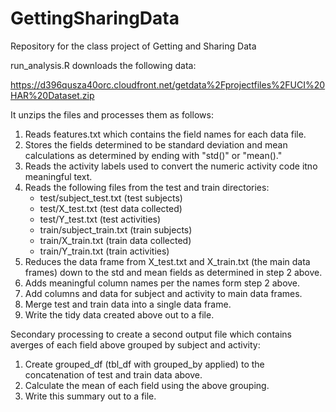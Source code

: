 # GettingSharingData
Repository for the class project of Getting and Sharing Data

run_analysis.R downloads the following data:

https://d396qusza40orc.cloudfront.net/getdata%2Fprojectfiles%2FUCI%20HAR%20Dataset.zip

It unzips the files and processes them as follows:

1. Reads features.txt which contains the field names for each data file.
2. Stores the fields determined to be standard deviation and mean calculations as determined by ending with "std()" or "mean()."
3. Reads the activity labels used to convert the numeric activity code itno meaningful text.
4. Reads the following files from the test and train directories:
	* test/subject_test.txt (test subjects)
	* test/X_test.txt (test data collected)
	* test/Y_test.txt (test activities)
	* train/subject_train.txt (train subjects)
	* train/X_train.txt (train data collected)
	* train/Y_train.txt (train activities)
5. Reduces the data frame from X_test.txt and X_train.txt (the main data frames) down to the std and mean fields as determined in step 2 above.
6. Adds meaningful column names per the names form step 2 above.
7. Add columns and data for subject and activity to main data frames.
8. Merge test and train data into a single data frame.
9. Write the tidy data created above out to a file.

Secondary processing to create a second output file which contains averges of each field above grouped by subject and activity:

1. Create grouped_df (tbl_df with grouped_by applied) to the concatenation of test and train data above.
2. Calculate the mean of each field using the above grouping.
3. Write this summary out to a file.